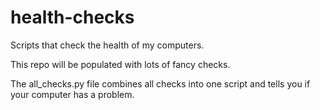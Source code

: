 # health-checks
Scripts that check the health of my computers.

This repo will be populated with lots of fancy checks.

The all_checks.py file combines all checks into one script and tells you if your computer has a problem.
